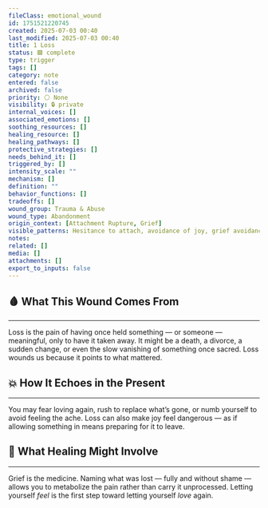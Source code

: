 ```yaml
---
fileClass: emotional_wound
id: 1751521220745
created: 2025-07-03 00:40
last_modified: 2025-07-03 00:40
title: 1 Loss
status: 🟩 complete
type: trigger
tags: []
category: note
entered: false
archived: false
priority: ⚪ None
visibility: 🔒 private
internal_voices: []
associated_emotions: []
soothing_resources: []
healing_resource: []
healing_pathways: []
protective_strategies: []
needs_behind_it: []
triggered_by: []
intensity_scale: ""
mechanism: []
definition: ""
behavior_functions: []
tradeoffs: []
wound_group: Trauma & Abuse
wound_type: Abandonment
origin_context: [Attachment Rupture, Grief]
visible_patterns: Hesitance to attach, avoidance of joy, grief avoidance, difficulty letting go, seeking replacement before grieving
notes: 
related: []
media: []
attachments: []
export_to_inputs: false
---
```


## 🩸 What This Wound Comes From
---
Loss is the pain of having once held something — or someone — meaningful, only to have it taken away. It might be a death, a divorce, a sudden change, or even the slow vanishing of something once sacred. Loss wounds us because it points to what mattered.

## 💥 How It Echoes in the Present
---
You may fear loving again, rush to replace what’s gone, or numb yourself to avoid feeling the ache. Loss can also make joy feel dangerous — as if allowing something in means preparing for it to leave.

## 🧪 What Healing Might Involve
---
Grief is the medicine. Naming what was lost — fully and without shame — allows you to metabolize the pain rather than carry it unprocessed. Letting yourself *feel* is the first step toward letting yourself *love* again.

